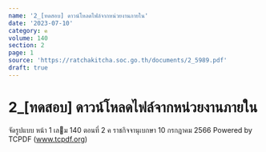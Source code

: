 ```yaml
---
name: '2_[ทดสอบ] ดาวน์โหลดไฟล์จากหน่วยงานภายใน'
date: '2023-07-10'
category: ค
volume: 140
section: 2
page: 1
source: 'https://ratchakitcha.soc.go.th/documents/2_5989.pdf'
draft: true
---
```


# 2_[ทดสอบ] ดาวน์โหลดไฟล์จากหน่วยงานภายใน

จัดรูปแบบ หน้า 1 เลม 140 ตอนที่ 2 ค ราชกิจจานุเบกษา 10 กรกฎาคม 2566 Powered by TCPDF (www.tcpdf.org)
